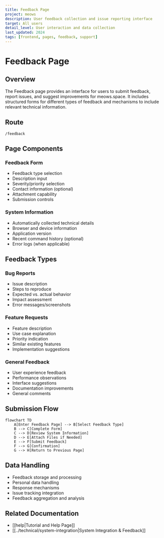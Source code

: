 ```yaml
---
title: Feedback Page
project: meows
description: User feedback collection and issue reporting interface
target: All users
detail_level: User interaction and data collection
last_updated: 2024
tags: [frontend, pages, feedback, support]
---
```


# Feedback Page

## Overview

The Feedback page provides an interface for users to submit feedback, report issues, and suggest improvements for meows.space. It includes structured forms for different types of feedback and mechanisms to include relevant technical information.

## Route

```
/feedback
```

## Page Components

### Feedback Form

- Feedback type selection
- Description input
- Severity/priority selection
- Contact information (optional)
- Attachment capability
- Submission controls

### System Information

- Automatically collected technical details
- Browser and device information
- Application version
- Recent command history (optional)
- Error logs (when applicable)

## Feedback Types

### Bug Reports

- Issue description
- Steps to reproduce
- Expected vs. actual behavior
- Impact assessment
- Error messages/screenshots

### Feature Requests

- Feature description
- Use case explanation
- Priority indication
- Similar existing features
- Implementation suggestions

### General Feedback

- User experience feedback
- Performance observations
- Interface suggestions
- Documentation improvements
- General comments

## Submission Flow

```mermaid
flowchart TD
    A[Enter Feedback Page] --> B[Select Feedback Type]
    B --> C[Complete Form]
    C --> D[Review System Information]
    D --> E[Attach Files if Needed]
    E --> F[Submit Feedback]
    F --> G[Confirmation]
    G --> H[Return to Previous Page]
```

## Data Handling

- Feedback storage and processing
- Personal data handling
- Response mechanisms
- Issue tracking integration
- Feedback aggregation and analysis

## Related Documentation

- [[help|Tutorial and Help Page]]
- [[../technical/system-integration|System Integration & Feedback]]
